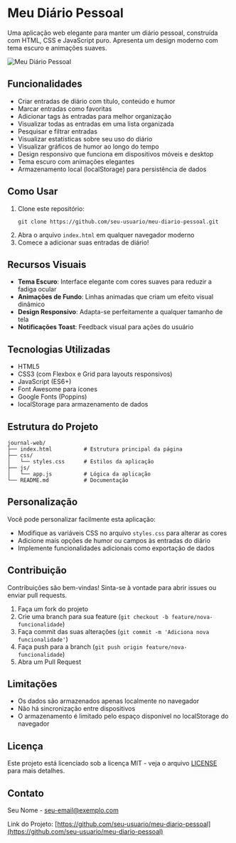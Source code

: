 # Meu Diário Pessoal

Uma aplicação web elegante para manter um diário pessoal, construída com HTML, CSS e JavaScript puro. Apresenta um design moderno com tema escuro e animações suaves.

![Meu Diário Pessoal](screenshot.png)

## Funcionalidades

- Criar entradas de diário com título, conteúdo e humor
- Marcar entradas como favoritas
- Adicionar tags às entradas para melhor organização
- Visualizar todas as entradas em uma lista organizada
- Pesquisar e filtrar entradas
- Visualizar estatísticas sobre seu uso do diário
- Visualizar gráficos de humor ao longo do tempo
- Design responsivo que funciona em dispositivos móveis e desktop
- Tema escuro com animações elegantes
- Armazenamento local (localStorage) para persistência de dados

## Como Usar

1. Clone este repositório:
   ```
   git clone https://github.com/seu-usuario/meu-diario-pessoal.git
   ```
2. Abra o arquivo `index.html` em qualquer navegador moderno
3. Comece a adicionar suas entradas de diário!

## Recursos Visuais

- **Tema Escuro**: Interface elegante com cores suaves para reduzir a fadiga ocular
- **Animações de Fundo**: Linhas animadas que criam um efeito visual dinâmico
- **Design Responsivo**: Adapta-se perfeitamente a qualquer tamanho de tela
- **Notificações Toast**: Feedback visual para ações do usuário

## Tecnologias Utilizadas

- HTML5
- CSS3 (com Flexbox e Grid para layouts responsivos)
- JavaScript (ES6+)
- Font Awesome para ícones
- Google Fonts (Poppins)
- localStorage para armazenamento de dados

## Estrutura do Projeto

```
journal-web/
├── index.html          # Estrutura principal da página
├── css/
│   └── styles.css      # Estilos da aplicação
├── js/
│   └── app.js          # Lógica da aplicação
└── README.md           # Documentação
```

## Personalização

Você pode personalizar facilmente esta aplicação:

- Modifique as variáveis CSS no arquivo `styles.css` para alterar as cores
- Adicione mais opções de humor ou campos às entradas do diário
- Implemente funcionalidades adicionais como exportação de dados

## Contribuição

Contribuições são bem-vindas! Sinta-se à vontade para abrir issues ou enviar pull requests.

1. Faça um fork do projeto
2. Crie uma branch para sua feature (`git checkout -b feature/nova-funcionalidade`)
3. Faça commit das suas alterações (`git commit -m 'Adiciona nova funcionalidade'`)
4. Faça push para a branch (`git push origin feature/nova-funcionalidade`)
5. Abra um Pull Request

## Limitações

- Os dados são armazenados apenas localmente no navegador
- Não há sincronização entre dispositivos
- O armazenamento é limitado pelo espaço disponível no localStorage do navegador

## Licença

Este projeto está licenciado sob a licença MIT - veja o arquivo [LICENSE](LICENSE) para mais detalhes.

## Contato

Seu Nome - [seu-email@exemplo.com](mailto:seu-email@exemplo.com)

Link do Projeto: [https://github.com/seu-usuario/meu-diario-pessoal](https://github.com/seu-usuario/meu-diario-pessoal)
